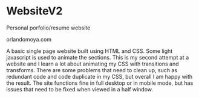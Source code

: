 # WebsiteV2
Personal porfolio/resume website

orlandomoya.com

A basic single page website built using HTML and CSS. Some light javascript is used to animate the sections. This is my second attempt at a website and I learn a lot about animating my CSS with transitions and transforms. There are some problems that need to clean up, such as redundant code and code duplicate in my CSS, but overall I am happy with the result. The site functions fine in full desktop or in mobile mode, but has issues that need to be fixed when viewed in a half window. 

